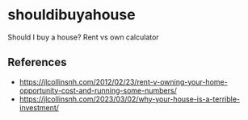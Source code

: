 # shouldibuyahouse
Should I buy a house?  Rent vs own calculator

## References
* https://jlcollinsnh.com/2012/02/23/rent-v-owning-your-home-opportunity-cost-and-running-some-numbers/
* https://jlcollinsnh.com/2023/03/02/why-your-house-is-a-terrible-investment/

